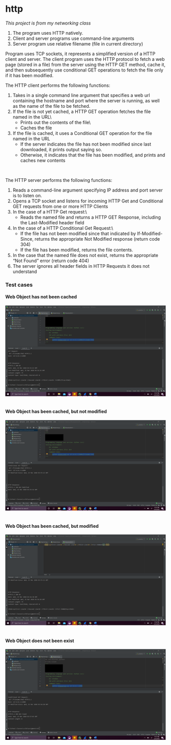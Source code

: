 # http
_This project is from my networking class_

1. The program uses HTTP natively.
2. Client and server programs use command-line arguments
3. Server program use relative filename (file in current directory)

Program uses TCP sockets, it represents a simplified version of a HTTP client and server. The client program uses 
the HTTP protocol to fetch a web page (stored in a file) from the server using the HTTP GET method,
cache it, and then subsequently use conditional GET operations to fetch the file only if it has been
modified.
<br>

The HTTP client performs the following functions:
1. Takes in a single command line argument that specifies a web url containing the hostname and port
where the server is running, as well as the name of the file to be fetched.
2. If the file is not yet cached, a HTTP GET operation fetches the file named in the URL\
   - Prints out the contents of the file\
   - Caches the file
3. If the file is cached, it uses a Conditional GET operation for the file named in the URL
   - If the server indicates the file has not been modified since last downloaded, it prints output
saying so.
   - Otherwise, it indicates that the file has been modified, and prints and caches new contents
<br>

The HTTP server performs the following functions:
1. Reads a command-line argument specifying IP address and port server is to listen on.
2. Opens a TCP socket and listens for incoming HTTP Get and Conditional GET requests from one or more
HTTP Clients
3. In the case of a HTTP Get request:\
   - Reads the named file and returns a HTTP GET Response, including the Last-Modified header
field
4. In the case of a HTTP Conditional Get Request:\
   - If the file has not been modified since that indicated by If-Modified-Since, returns the
appropriate Not Modified response (return code 304)
   - If the file has been modified, returns the file contents.
5. In the case that the named file does not exist, returns the appropriate “Not Found” error (return
code 404)
6. The server ignores all header fields in HTTP Requests it does not understand


### Test cases
#### Web Object has not been cached
![notCached](notCached.png)
<br>
<br>
#### Web Object has been cached, but not modified
![notModified](notModified.png)
<br>
<br>

#### Web Object has been cached, but modified
![modified](modified.png)
<br>
<br>
#### Web Object does not been exist
![notExists](notExists.png)